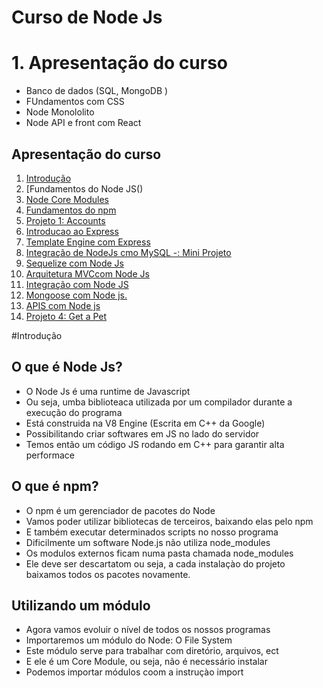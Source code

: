 # Curso de Node Js 
# 1. Apresentação do curso 
- Banco de dados (SQL, MongoDB )
- FUndamentos com CSS 
- Node Monololito
- Node API e front com React 
 
## Apresentação do curso 
1. [Introdução](#introducao)
2. [Fundamentos do Node JS() 
3. [Node Core Modules ]()
4. [Fundamentos do npm]()
5. [Projeto 1: Accounts]()
6. [Introducao ao Express]()
7. [Template Engine com Express]()
8. [Integração de NodeJs cmo MySQL -: Mini Projeto]() 
9. [Sequelize com Node Js]() 
10. [Arquitetura MVCcom Node Js]()
11. [Integração com Node JS]()
12. [Mongoose com Node js.]() 
13. [APIS com Node js]()
14. [Projeto 4: Get a Pet]()

#Introdução

## O que é Node Js? 
- O Node Js é uma runtime de Javascript
- Ou seja, umba biblioteaca utilizada por um compilador durante a execução do programa 
- Está construida na V8 Engine (Escrita em C++ da Google)
- Possibilitando criar softwares em JS no lado do servidor 
- Temos então um código JS rodando em C++ para garantir alta performace

## O que é npm? 
- O npm é um gerenciador de pacotes do Node 
- Vamos poder utilizar bibliotecas de terceiros, baixando elas pelo npm 
- E também executar determinados scripts no nosso programa
- Dificilmente um software Node.js não utiliza node_modules
- Os modulos externos ficam numa pasta chamada node_modules
- Ele deve ser descartatom ou seja, a cada instalaçào do projeto baixamos todos os pacotes novamente. 

## Utilizando um módulo 
- Agora vamos evoluir o nível de todos os nossos programas
- Importaremos um módulo do Node: O File System 
- Este módulo serve para trabalhar com diretório, arquivos, ect 
- E ele é um Core Module, ou seja, não é necessário instalar
- Podemos importar módulos coom a instruçào import 
